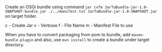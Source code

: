 Create an OSGi bundle using command ``jar cvfm JarToBundle-jar-1.0-SNAPSHOT-bundle.jar ./../manifest.txt JarToBundle-jar-1.0-SNAPSHOT.jar`` on target folder.
 
c - Create Jar
v - Verbose
f - File Name
m - Manifest File to use

When you have to convert packaging from pom to bundle, add ``maven-bundle-plugin`` and also, use ``mvn install`` to create a bundle under target directory.

